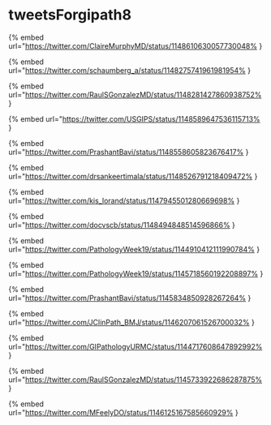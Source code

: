 # tweetsForgipath8

{% embed url="https://twitter.com/ClaireMurphyMD/status/1148610630057730048% }

{% embed url="https://twitter.com/schaumberg_a/status/1148275741961981954% }

{% embed url="https://twitter.com/RaulSGonzalezMD/status/1148281427860938752% }

{% embed url="https://twitter.com/USGIPS/status/1148589647536115713% }

{% embed url="https://twitter.com/PrashantBavi/status/1148558605823676417% }

{% embed url="https://twitter.com/drsankeertimala/status/1148526791218409472% }

{% embed url="https://twitter.com/kis_lorand/status/1147945501280669698% }

{% embed url="https://twitter.com/docvscb/status/1148494848514596866% }

{% embed url="https://twitter.com/PathologyWeek19/status/1144910412111990784% }

{% embed url="https://twitter.com/PathologyWeek19/status/1145718560192208897% }

{% embed url="https://twitter.com/PrashantBavi/status/1145834850928267264% }

{% embed url="https://twitter.com/JClinPath_BMJ/status/1146207061526700032% }

{% embed url="https://twitter.com/GIPathologyURMC/status/1144717608647892992% }

{% embed url="https://twitter.com/RaulSGonzalezMD/status/1145733922686287875% }

{% embed url="https://twitter.com/MFeelyDO/status/1146125167585660929% }

